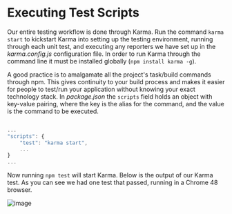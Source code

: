 # Executing Test Scripts
Our entire testing workflow is done through Karma. Run the command `karma start` to kickstart Karma into setting up the testing environment, running through each unit test, and executing any reporters we have set up in the *karma.config.js* configuration file. In order to run Karma through the command line it must be installed globally (`npm install karma -g`). 

A good practice is to amalgamate all the project's task/build commands through npm. This gives continuity to your build process and makes it easier for people to test/run your application without knowing your exact technology stack. In *package.json* the `scripts` field holds an object with key-value pairing, where the key is the alias for the command, and the value is the command to be executed.

```js

...
"scripts": {
	"test": "karma start",
	...
}
...
```
Now running `npm test` will start Karma. Below is the output of our Karma test. As you can see we had one test that passed, running in a Chrome 48 browser.

![image](../../../images/simple-output.png)
